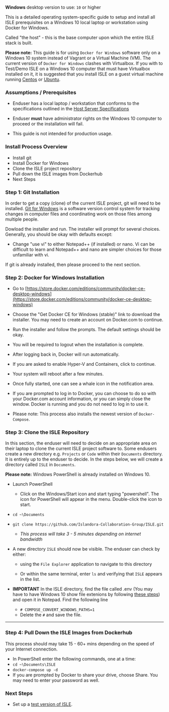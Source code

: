 **Windows** desktop version to use: `10` or higher

This is a detailed operating system-specific guide to setup and install all ISLE prerequisites on a Windows 10 local laptop or workstation using Docker for Windows.

Called "the host" - this is the base computer upon which the entire ISLE stack is built.

**Please note:** This guide is for using `Docker for Windows` software only on a Windows 10 system instead of Vagrant or a Virtual Machine (VM).  The current version of `Docker for Windows` clashes with Virtualbox.  If you with to Test/Demo ISLE on a Windows 10 computer that must have Virtualbox installed on it, it is suggested that you install ISLE on a guest virtual machine running [Centos](install_on_centos.md) or [Ubuntu](install_on_ubuntu_1804.md).

### Assumptions / Prerequisites

* Enduser has a local laptop / workstation that conforms to the specifications outlined in the [Host Server Specifications](host_server_system_specifications.md)

* Enduser **must** have administrator rights on the Windows 10 computer to proceed or the installation will fail.

* This guide is not intended for production usage.

### Install Process Overview

* Install git
* Install Docker for Windows
* Clone the ISLE project repository
* Pull down the ISLE images from Dockerhub
* Next Steps

### Step 1: Git Installation
In order to get a copy (clone) of the current ISLE project, git will need to be installed. [Git for Windows](https://gitforwindows.org/) is a software version control system for tracking changes in computer files and coordinating work on those files among multiple people.

Dowload the installer and run.  The installer will prompt for several choices.  Generally, you should be okay with defaults except:

* Change "use vi" to either Notepad++ (if installed) or nano.  Vi can be difficult to learn and Notepad++ and nano are simpler choices for those unfamiliar with vi.

If git is already installed, then please proceed to the next section.

### Step 2: Docker for Windows Installation

* Go to [https://store.docker.com/editions/community/docker-ce-desktop-windows](https://store.docker.com/editions/community/docker-ce-desktop-windows)

* Choose the "Get Docker CE for Windows (stable)" link to download the installer. You may need to create an account on Docker.com to continue.

* Run the installer and follow the prompts.  The default settings should be okay.

* You will be required to logout when the installation is complete.  

* After logging back in, Docker will run automatically.  

* If you are asked to enable Hyper-V and Containers, click to continue.  

* Your system will reboot after a few minutes.

* Once fully started, one can see a whale icon in the notification area.  

* If you are prompted to log in to Docker, you can choose to do so with your Docker.com account information, or you can simply close the window.  Docker is running and you do not need to log in to use it.

* Please note: This process also installs the newest version of `Docker-Compose`.

### Step 3: Clone the ISLE Repository

In this section, the enduser will need to decide on an appropriate area on their laptop to clone the current ISLE project software to. Some endusers create a new directory e.g. `Projects` or `Code` within their `Documents` directory. It is entirely up to the enduser to decide. In the steps below, we will create a directory called `ISLE` in `Documents`.

**Please note:** Windows PowerShell is already installed on Windows 10.  

* Launch PowerShell

    * Click on the Windows/Start icon and start typing "powershell".  The icon for PowerShell will appear in the menu. Double-click the icon to start.

* `cd ~\Documents`

* `git clone https://github.com/Islandora-Collaboration-Group/ISLE.git`

   * _This process will take 3 - 5 minutes depending on internet bandwidth_

* A new directory `ISLE` should now be visible. The enduser can check by either:

    * using the `File Explorer` application to navigate to this directory

    * Or within the same terminal, enter `ls`  and verifying that `ISLE` appears in the list.

* **IMPORTANT** In the ISLE directory, find the file called .env (You may have to have Windows 10 show file extenions by following [these steps](https://www.thewindowsclub.com/show-file-extensions-in-windows)) and open it in Notepad.  Find the following line
    * `# COMPOSE_CONVERT_WINDOWS_PATHS=1`
    * Delete the `#` and save the file.
---

### Step 4: Pull Down the ISLE Images from Dockerhub

This process should may take 15 - 60+ mins depending on the speed of your Internet connection.

* In PowerShell enter the following commands, one at a time:
* `cd ~\Documents\ISLE `
* `docker-compose up -d`
* If you are prompted by Docker to share your drive, choose Share.  You may need to enter your password as well.

### Next Steps

* Set up a [test version of ISLE](../02_installation_test/ild_installation_guide.md).
